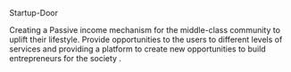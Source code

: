 Startup-Door

Creating a Passive income mechanism for the middle-class community to uplift their lifestyle. 
Provide opportunities to the users to different levels of services and providing a platform to 
create new opportunities to build entrepreneurs for the society .
